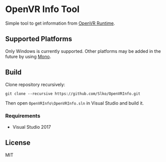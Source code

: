# OpenVR Info Tool

Simple tool to get information from [OpenVR Runtime](https://github.com/ValveSoftware/openvr).

## Supported Platforms

Only Windows is currently supported. Other platforms may be added in the future by using [Mono](https://www.mono-project.com/).

## Build

Clone repository recursively:

    git clone --recursive https://github.com/Slko/OpenVRInfo.git

Then open `OpenVRInfo\OpenVRInfo.sln` in Visual Studio and build it.

### Requirements

 * Visual Studio 2017

## License

MIT
